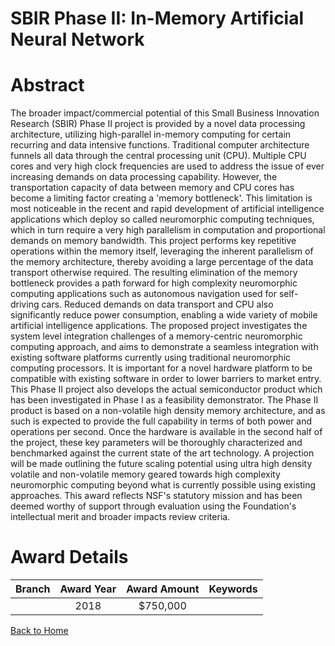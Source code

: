 
SBIR Phase II: In-Memory Artificial Neural Network
==================================================

# Abstract


The broader impact/commercial potential of this Small Business Innovation Research (SBIR) Phase II project is provided by a novel data processing architecture, utilizing high-parallel in-memory computing for certain recurring and data intensive functions. Traditional computer architecture funnels all data through the central processing unit (CPU). Multiple CPU cores and very high clock frequencies are used to address the issue of ever increasing demands on data processing capability. However, the transportation capacity of data between memory and CPU cores has become a limiting factor creating a 'memory bottleneck'. This limitation is most noticeable in the recent and rapid development of artificial intelligence applications which deploy so called neuromorphic computing techniques, which in turn require a very high parallelism in computation and proportional demands on memory bandwidth. This project performs key repetitive operations within the memory itself, leveraging the inherent parallelism of the memory architecture, thereby avoiding a large percentage of the data transport otherwise required. The resulting elimination of the memory bottleneck provides a path forward for high complexity neuromorphic computing applications such as autonomous navigation used for self-driving cars. Reduced demands on data transport and CPU also significantly reduce power consumption, enabling a wide variety of mobile artificial intelligence applications. The proposed project investigates the system level integration challenges of a memory-centric neuromorphic computing approach, and aims to demonstrate a seamless integration with existing software platforms currently using traditional neuromorphic computing processors. It is important for a novel hardware platform to be compatible with existing software in order to lower barriers to market entry. This Phase II project also develops the actual semiconductor product which has been investigated in Phase I as a feasibility demonstrator. The Phase II product is based on a non-volatile high density memory architecture, and as such is expected to provide the full capability in terms of both power and operations per second. Once the hardware is available in the second half of the project, these key parameters will be thoroughly characterized and benchmarked against the current state of the art technology. A projection will be made outlining the future scaling potential using ultra high density volatile and non-volatile memory geared towards high complexity neuromorphic computing beyond what is currently possible using existing approaches. This award reflects NSF's statutory mission and has been deemed worthy of support through evaluation using the Foundation's intellectual merit and broader impacts review criteria.  

# Award Details

|Branch|Award Year|Award Amount|Keywords|
| :---: | :---: | :---: | :---: |
||2018|$750,000||
  
  


[Back to Home](https://github.com/chrischow/dod_sbir_awards#418)